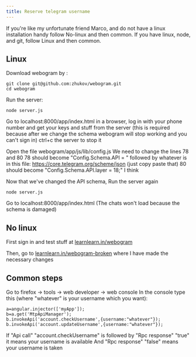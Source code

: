 ```yaml
---
title: Reserve telegram username
---
```


If you're like my unfortunate friend Marco, and do not have a linux installation handy follow No-linux and then common.
If you have linux, node, and git, follow Linux and then common.

Linux
---

Download webogram by :

    git clone git@github.com:zhukov/webogram.git
    cd webogram

Run the server: 

    node server.js

Go to localhost:8000/app/index.html in a browser, log in with your phone number and get your keys and stuff from the server (this is required because after we change the schema webogram will stop working and you can't sign in)
ctrl+c the server to stop it

Open the file webogram/app/js/lib/config.js
We need to change the lines 78 and 80
78 should become "Config.Schema.API = " followed by whatever is in this file: https://core.telegram.org/scheme/json (just copy paste that)
80 should become "Config.Schema.API.layer = 18;" I think

Now that we've changed the API schema, 
Run the server again

    node server.js

Go to localhost:8000/app/index.html (The chats won't load because the schema is damaged)


No linux
----
First sign in and test stuff at [learnlearn.in/webogram](http://learnlearn.in/webogram)

Then, go to [learnlearn.in/webogram-broken](http://learnlearn.in/webogram-broken) where I have made the necessary changes


Common steps
----
Go to firefox -> tools -> web developer -> web console
In the console type this (where "whatever" is your username which you want):

	a=angular.injector(['myApp']);
	b=a.get('MtpApiManager');
	b.invokeApi('account.checkUsername',{username:"whatever"});
	b.invokeApi('account.updateUsername',{username:"whatever"});


If "Api call" "account.checkUsername" is followed by "Rpc response" "true" it means your username is available
And "Rpc response" "false" means your username is taken
